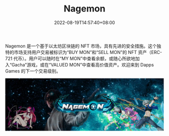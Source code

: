 ﻿---
title: "Nagemon"
description: "Nagemon 是一个基于以太坊区块链的 NFT 市场，具有先进的安全措施。这个独特的市场支持用户交易被标识为“BUY MON”和“SELL MON”的 NFT 资产（ERC-721 代币）。"
date: 2022-08-19T14:57:40+08:00
lastmod: 2022-08-19T14:57:40+08:00
draft: false
authors: ["Simon"]
featuredImage: "nagemon.png"
tags: ["Marketplaces","Nagemon"]
categories: ["nfts"]
nfts: ["Marketplaces"]
blockchain: "ETH"
website: "https://www.nagemon.com/"
twitter: "https://twitter.com/Nagemon_Dapps"
discord: ""
telegram: "https://t.me/Nagemon"
github: ""
youtube: ""
twitch: ""
facebook: "https://www.facebook.com/NagemonDapps/"
instagram: ""
reddit: ""
medium: ""
steam: ""
gitbook: ""
googleplay: ""
appstore: ""
status: "Live"
weight: 
lightgallery: true
toc: true
pinned: false
recommend: false
recommend1: false
---
Nagemon 是一个基于以太坊区块链的 NFT 市场，具有先进的安全措施。这个独特的市场支持用户交易被标识为“BUY MON”和“SELL MON”的 NFT 资产（ERC-721 代币）。用户可以随时在“MY MON”中查看余额，或随心所欲地加入“Gacha”游戏，或在“VALUED MON”中查看高价值资产。欢迎来到 Dapps Games 的下一个交易级别。

![配图](10452660.jpg)
